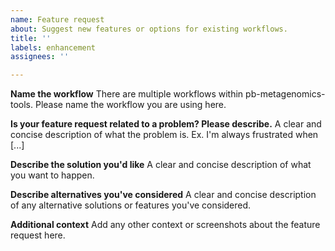 ```yaml
---
name: Feature request
about: Suggest new features or options for existing workflows.
title: ''
labels: enhancement
assignees: ''

---
```


**Name the workflow**
There are multiple workflows within pb-metagenomics-tools. Please name the workflow you are using here.

**Is your feature request related to a problem? Please describe.**
A clear and concise description of what the problem is. Ex. I'm always frustrated when [...]

**Describe the solution you'd like**
A clear and concise description of what you want to happen.

**Describe alternatives you've considered**
A clear and concise description of any alternative solutions or features you've considered.

**Additional context**
Add any other context or screenshots about the feature request here.

